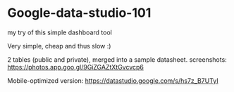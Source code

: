 # Google-data-studio-101
my try of this simple dashboard tool 

Very simple, cheap and thus slow :)

2 tables (public and private), merged into a sample datasheet.
screenshots: https://photos.app.goo.gl/9GiZGAZtXtGvcvcp6 

Mobile-optimized version:
https://datastudio.google.com/s/hs7z_B7UTyI

